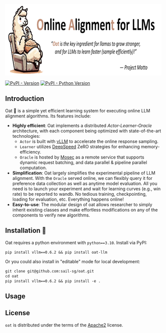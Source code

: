 <p align="center">
  <img src="./assets/logo.png" height="230" alt="OAT" />
</p>

[![PyPI - Version](https://img.shields.io/pypi/v/oat.svg)](https://pypi.org/project/oat-llm)
[![PyPI - Python Version](https://img.shields.io/pypi/pyversions/oat-llm.svg)](https://pypi.org/project/oat-llm)

## Introduction
Oat 🌾 is a simple yet efficient learning system for executing online LLM alignment algorithms. Its features include:

* **Highly efficient**: Oat implements a distributed *Actor-Learner-Oracle* architecture, with each component being optimized with state-of-the-art technologies:
  * `Actor` is built with [vLLM](https://github.com/vllm-project/vllm) to accelerate the online response sampling.
  * `Learner` utilizes [DeepSpeed](https://github.com/microsoft/DeepSpeed) ZeRO strategies for enhancing memory-efficiency.
  * `Oracle` is hosted by [Mosec](https://github.com/mosecorg/mosec) as a remote service that supports dynamic request batching, and data parallel & pipeline parallel computation.
* **Simplification**: Oat largely simplifies the experimental pipeline of LLM alignment. With the `Oracle` served online, we can flexibly query it for preference data collection as well as anytime model evaluation. All you need is to launch your experiment and wait for learning curves (e.g., win rate) to be reported to wandb. No tedious training, checkpointing, loading for evaluation, etc. Everything happens online!
* **Easy-to-use**: The modular design of oat allows researcher to simply inherit existing classes and make effortless modifications on any of the components to verify new algorithms.

## Installation :wrench:
Oat requires a python environment with `python==3.10`. Install via PyPI:
```console
pip install vllm==0.6.2 && pip install oat-llm
```
Or you could also install in "editable" mode for local development:
```console
git clone git@github.com:sail-sg/oat.git
cd oat
pip install vllm==0.6.2 && pip install -e .
```

## Usage


## License

`oat` is distributed under the terms of the [Apache2](https://www.apache.org/licenses/LICENSE-2.0) license.
